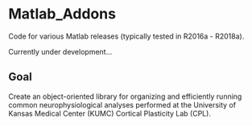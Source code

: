 # Matlab_Addons

Code for various Matlab releases (typically tested in R2016a - R2018a).

Currently under development...

## Goal

Create an object-oriented library for organizing and efficiently running common neurophysiological analyses performed at the University of Kansas Medical Center (KUMC) Cortical Plasticity Lab (CPL). 
